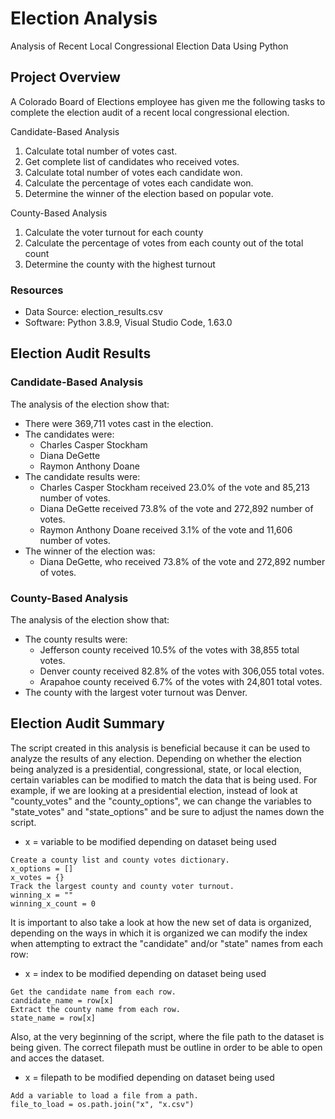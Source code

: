 # Election Analysis
Analysis of Recent Local Congressional Election Data Using Python 

## Project Overview
A Colorado Board of Elections employee has given me the following tasks to complete the election audit of a recent local congressional election. 

Candidate-Based Analysis
1. Calculate total number of votes cast.
2. Get complete list of candidates who received votes.
3. Calculate total number of votes each candidate won.
4. Calculate the percentage of votes each candidate won.
5. Determine the winner of the election based on popular vote.

County-Based Analysis
1. Calculate the voter turnout for each county
2. Calculate the percentage of votes from each county out of the total count
3. Determine the county with the highest turnout

### Resources
* Data Source: election_results.csv
* Software: Python 3.8.9, Visual Studio Code, 1.63.0

## Election Audit Results
### Candidate-Based Analysis
The analysis of the election show that:
* There were 369,711 votes cast in the election. 
* The candidates were:
  * Charles Casper Stockham
  * Diana DeGette
  * Raymon Anthony Doane
* The candidate results were: 
  * Charles Casper Stockham received 23.0% of the vote and 85,213 number of votes.
  * Diana DeGette received 73.8% of the vote and 272,892 number of votes.
  * Raymon Anthony Doane received 3.1% of the vote and 11,606 number of votes.
* The winner of the election was: 
  * Diana DeGette, who received 73.8% of the vote and 272,892 number of votes. 

### County-Based Analysis
The analysis of the election show that: 
* The county results were:
  * Jefferson county received 10.5% of the votes with 38,855 total votes.
  * Denver county received 82.8% of the votes with 306,055 total votes.
  * Arapahoe county received 6.7% of the votes with 24,801 total votes.
* The county with the largest voter turnout was Denver. 

## Election Audit Summary
The script created in this analysis is beneficial because it can be used to analyze the results of any election.
Depending on whether the election being analyzed is a presidential, congressional, state, or local election, certain variables can be modified to match the data that is being used. 
For example, if we are looking at a presidential election, instead of look at "county_votes" and the "county_options", we can change the variables to "state_votes" and "state_options" and be sure to adjust the names down the script. 

* x = variable to be modified depending on dataset being used
```
Create a county list and county votes dictionary.
x_options = []
x_votes = {}
Track the largest county and county voter turnout.
winning_x = ""
winning_x_count = 0 
```
It is important to also take a look at how the new set of data is organized, depending on the ways in which it is organized we can modify the index when attempting to extract the "candidate" and/or "state" names from each row:

* x = index to be modified depending on dataset being used
```
Get the candidate name from each row.
candidate_name = row[x]
Extract the county name from each row.
state_name = row[x]
```
Also, at the very beginning of the script, where the file path to the dataset is being given. The correct filepath must be outline in order to be able to open and acces the dataset. 

* x = filepath to be modified depending on dataset being used
```
Add a variable to load a file from a path.
file_to_load = os.path.join("x", "x.csv")
```

